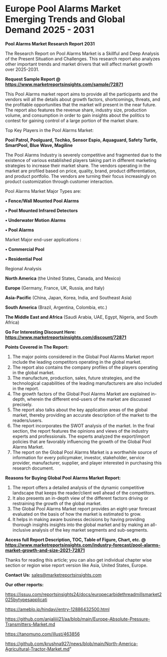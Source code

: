 # Europe Pool Alarms Market Emerging Trends and Global Demand 2025 - 2031

<strong>Pool Alarms Market Research Report 2031</strong>

The Research Report on Pool Alarms Market is a Skillful and Deep Analysis of the Present Situation and Challenges. This research report also analyzes other important trends and market drivers that will affect market growth over 2025-2031.

<strong>Request Sample Report @ <a href=https://www.marketreportsinsights.com/sample/72871>https://www.marketreportsinsights.com/sample/72871</a></strong>

This Pool Alarms market report aims to provide all the participants and the vendors will all the details about growth factors, shortcomings, threats, and the profitable opportunities that the market will present in the near future. The report also features the revenue share, industry size, production volume, and consumption in order to gain insights about the politics to contest for gaining control of a large portion of the market share.

Top Key Players in the Pool Alarms Market:

<strong>Pool Patrol, Poolguard, Techko, Sensor Espio, Aquaguard, Safety Turtle, SmartPool, Blue Wave, Magiline</strong>

The Pool Alarms Industry is severely competitive and fragmented due to the existence of various established players taking part in different marketing strategies to increase their market share. The vendors operating in the market are profiled based on price, quality, brand, product differentiation, and product portfolio. The vendors are turning their focus increasingly on product customization through customer interaction.

Pool Alarms Market Major Types are:

<strong>• Fence/Wall Mounted Pool Alarms

• Pool Mounted Infrared Detectors

• Underwater Motion Alarms

• Pool Alarms</strong>

Market Major end-user applications :

<strong>• Commercial Pool

• Residential Pool</strong>

Regional Analysis

</u><strong><b>North America</b></strong> (the United States, Canada, and Mexico)

<strong><b>Europe </b></strong>(Germany, France, UK, Russia, and Italy)

<strong><b>Asia-Pacific</b></strong> (China, Japan, Korea, India, and Southeast Asia)

<strong><b>South America</b></strong> (Brazil, Argentina, Colombia, etc.)

<strong><b>The Middle East and Africa</b></strong> (Saudi Arabia, UAE, Egypt, Nigeria, and South Africa)

<strong>Go For Interesting Discount Here: <a href=https://www.marketreportsinsights.com/discount/72871>https://www.marketreportsinsights.com/discount/72871</a></strong>

<strong>Points Covered in The Report:</strong>
<ol>
  <li>The major points considered in the Global Pool Alarms Market report include the leading competitors operating in the global market.</li>
  <li>The report also contains the company profiles of the players operating in the global market.</li>
  <li>The manufacture, production, sales, future strategies, and the technological capabilities of the leading manufacturers are also included in the report.</li>
  <li>The growth factors of the Global Pool Alarms Market are explained in-depth, wherein the different end-users of the market are discussed precisely.</li>
  <li>The report also talks about the key application areas of the global market, thereby providing an accurate description of the market to the readers/users.</li>
  <li>The report incorporates the SWOT analysis of the market. In the final section, the report features the opinions and views of the industry experts and professionals. The experts analyzed the export/import policies that are favorably influencing the growth of the Global Pool Alarms Market.</li>
  <li>The report on the Global Pool Alarms Market is a worthwhile source of information for every policymaker, investor, stakeholder, service provider, manufacturer, supplier, and player interested in purchasing this research document.</li>
</ol>
<strong>Reasons for Buying Global Pool Alarms Market Report:</strong>

<ol>
  <li>The report offers a detailed analysis of the dynamic competitive landscape that keeps the reader/client well ahead of the competitors.</li>
  <li>It also presents an in-depth view of the different factors driving or restraining the growth of the global market.</li>
  <li>The Global Pool Alarms Market report provides an eight-year forecast evaluated on the basis of how the market is estimated to grow.</li>
  <li>It helps in making aware business decisions by having providing thorough insights insights into the global market and by making an all-inclusive analysis of the key market segments and sub-segments.</li>
</ol>
<strong>Access full Report Description, TOC, Table of Figure, Chart, etc. @ <a href=https://www.marketreportsinsights.com/industry-forecast/pool-alarms-market-growth-and-size-2021-72871>https://www.marketreportsinsights.com/industry-forecast/pool-alarms-market-growth-and-size-2021-72871</a></strong>


Thanks for reading this article; you can also get individual chapter wise section or region wise report version like Asia, United States, Europe.

<strong>Contact Us:</strong>
sales@marketreportsinsights.com

<strong>Our other reports:</strong>

<a href=https://issuu.com/reportsinsights24/docs/europecarbidethreadmillsmarket2025bytypesapplicati>https://issuu.com/reportsinsights24/docs/europecarbidethreadmillsmarket2025bytypesapplicati</a>

<a href=https://ameblo.jp/hindavi/entry-12886432500.html>https://ameblo.jp/hindavi/entry-12886432500.html</a>

<a href=https://github.com/anjaliiii21/aa/blob/main/Europe-Absolute-Pressure-Transmitters-Market.md>https://github.com/anjaliiii21/aa/blob/main/Europe-Absolute-Pressure-Transmitters-Market.md</a>

<a href=https://tanomuno.com/illust/463856>https://tanomuno.com/illust/463856</a>

<a href=https://github.com/krushna927/news/blob/main/North-America-Agricultural-Tractor-Market.md>https://github.com/krushna927/news/blob/main/North-America-Agricultural-Tractor-Market.md</a>"

